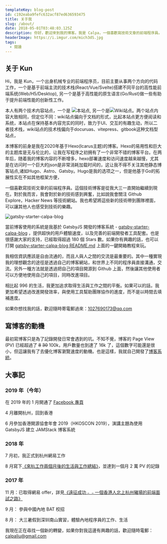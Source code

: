 ```yaml
---
templateKey: blog-post
id: c192eaba9fefc632acf87ed636593475
title: 关于我
slug: /about/
date: 2018-05-01T03:48:03.125Z
description: 你好，歡迎來到我的博客。我是 Calpa，一個喜歡寫技術文章的前端程序員。
headerImage: https://i.imgur.com/mich3dS.jpg
tags:
  - 閱讀
---
```


## 关于 Kun

Hi，我是 Kun，一个出身机械专业的前端程序员，目前主要从事两个方向的代码工作，一个是基于前端主流的技术栈(React/Vue/Svelte)搭建不同平台的高性能前端系统(Web/H5/Desktop), 另一个是基于高性能的原生语言(Go/Rust)做一些有助于提升前端性能的创新性工作。

本人有两个技术内容站点，一个是 ![本站点](https://www.kunzhang.me), 另一个是![Wiki站点](https://wiki.kunzhang.me)。两个站点内容大致相同，但定位不同：wiki站点偏向于文档的形式，比起本站点更方便阅读和系统，本站点在保持基本内容充实的同时，致力于UI、交互的有趣生动，所以二者技术栈，wiki站点的技术栈偏向于docuruas、vitepress、gitbook这种文档型站点，

本博客的前身是我在2020年基于Hexo(Icarus主题)的博客。Hexo的易用性和巨大的主题库是无与伦比的，让我在写程序之初拥有了一个非常不错的博客平台。在两年后，随着我的博客内容的不断增多，hexo部署速度和访问速度越来越慢，尤其是在访问时一个巨大的json是非常消耗加载时间的，这让我不得不关注其他静态博客站点,诸如Hugo、Astro、Gatsby。Hugo是我的选项之一，但是他基于Go的拓展性实在不如其他框架方便，

一個喜歡寫技術文章的前端程序員。這個技術博客是從我大三一直開始繼續到現在。對於我而言，我會對於新的技術感到興奮，比如說我會關注 Github Explore，Hacker News 等技術網站。我也希望將這些新的技術帶到團隊裡面，可以讓其他人也感受到技術的樂趣。

![gatsby-starter-calpa-blog](https://i.imgur.com/o6lWvTb.jpg)

當前博客使用的系統是我基於 GatsbyJS 開發的博客系統 - [gatsby-starter-calpa-blog](https://github.com/calpa/gatsby-starter-calpa-blog) ，提供超快的用戶體驗速度，以及完善的前端開發者工具配套。也是很感謝大家的支持，已經取得超過 180 個 Stars 數。如果你有興趣的話，也可以打開 [gatsby-starter-calpa-blog README.md](https://github.com/calpa/gatsby-starter-calpa-blog) 上面的一鍵開箱教程來玩。

我相信資訊應該是自由流通的，而且人與人之間的交流是最重要的。其中一種實現我的理想觀念的途徑是透過自己的博客網站，和世界上不同的程序員直接溝通，交流。另外一種方法就是透過把自己的項目開源到 Github 上面，然後讓其他使用者可以方便地使用自己的項目，同時改進項目。

相比起 996 的生活，我更加追求取得生活與工作之間的平衡。如果可以的話，我更加希望透過改進開發效率，與使用工具幫助團隊協作的進度，而不是以時間去填補進度。

如果你想找我的話，歡迎隨時寄電郵過來：[1027690173@qq.com](mailto:1027690173@qq.com)

## 寫博客的動機

最初寫博客只是為了記錄開發日常會遇到的坑。不知不覺，博客的 Page View (PV) 已經超過了 ~~8~~ ~~30~~ 100k，用戶數量也到達了 16k 了，這個數字可能還是很小，但這讓我有了去優化博客瀏覽速度的動機。也是這樣，我就自己開發了[博客系統][2]。

## 大事記

### 2019 年（今年）

在 2019 年的 1 月開通了 [Facebook 專頁](https://www.facebook.com/calpablog/)

4 月離開杭州，回到香港

6 月參加香港開源協會年會 2019（HKOSCON 2019），演講主題為使用 GatsbyJS 建立 JAMStack 博客系統

### 2018 年

7 月初，我正式到杭州網易工作

8 月寫下[《來杭工作兩個月後的生活與工作總結》][3]，並達到一個月 2 萬 PV 的記錄

### 2017 年

11 月：已取得網易 offer，詳見[《遠征成功﹣﹣一個香港人北上杭州豬場的前端面試之路》][4]

9 月： 參與中國內地 BAT 校招

8 月： 大三暑假到深圳南山實習，體驗內地程序員的工作、生活

我現在正在尋找一個新的轉變，如果你對我這邊有興趣的話，歡迎隨時電郵：[calpaliu@gmail.com](mailto:calpaliu@gmail.com)

[1]: /2017/11/06/hackathon-summary
[2]: https://github.com/calpa/blog
[3]: /2018/08/19/summary-after-two-months-hang-zhou-life/
[4]: /2017/09/30/hang-zhou-interview-summary/
[5]: /2017/05/21/learn-javascript-in-six-steps/
